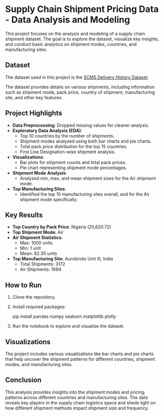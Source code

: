 # Supply Chain Shipment Pricing Data - Data Analysis and Modeling

This project focuses on the analysis and modeling of a supply chain shipment dataset. The goal is to explore the dataset, visualize key insights, and conduct basic analytics on shipment modes, countries, and manufacturing sites.

## Dataset

The dataset used in this project is the [SCMS Delivery History Dataset](https://raw.githubusercontent.com/rajeevratan84/data-analyst-bootcamp/master/SCMS_Delivery_History_Dataset.csv).

The dataset provides details on various shipments, including information such as shipment mode, pack price, country of shipment, manufacturing site, and other key features.

## Project Highlights

- **Data Preprocessing**: Dropped missing values for cleaner analysis.
- **Exploratory Data Analysis (EDA)**:
  - Top 10 countries by the number of shipments.
  - Shipment modes analyzed using both bar charts and pie charts.
  - Total pack price distribution for the top 15 countries.
  - First Line Designation-wise shipment analysis.
- **Visualizations**: 
  - Bar plots for shipment counts and total pack prices.
  - Pie chart representing shipment mode percentages.
- **Shipment Mode Analysis**: 
  - Analyzed min, max, and mean shipment sizes for the Air shipment mode.
- **Top Manufacturing Sites**: 
  - Identified the top 10 manufacturing sites overall, and for the Air shipment mode specifically.

## Key Results

- **Top Country by Pack Price**: Nigeria (25,620.72)
- **Top Shipment Mode**: Air
- **Air Shipment Statistics**:
  - Max: 1000 units
  - Min: 1 unit
  - Mean: 82.35 units
- **Top Manufacturing Site**: Aurobindo Unit III, India
  - Total Shipments: 3172
  - Air Shipments: 1694

## How to Run

1. Clone the repository.
2. Install required packages:
   
     pip install pandas numpy seaborn matplotlib plotly
   
3. Run the notebook to explore and visualize the dataset.

## Visualizations

The project includes various visualizations like bar charts and pie charts that help uncover the shipment patterns for different countries, shipment modes, and manufacturing sites.

## Conclusion

This analysis provides insights into the shipment modes and pricing patterns across different countries and manufacturing sites. The data reveals key players in the supply chain logistics space and sheds light on how different shipment methods impact shipment size and frequency.
